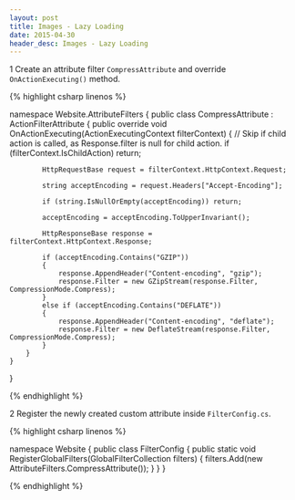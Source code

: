 ```yaml
---
layout: post
title: Images - Lazy Loading
date: 2015-04-30
header_desc: Images - Lazy Loading
---
```

<p><span class="step">1</span> Create an attribute filter <code>CompressAttribute</code> and override <code>OnActionExecuting()</code> method.</p>

{% highlight csharp linenos %}

namespace Website.AttributeFilters
{
    public class CompressAttribute : ActionFilterAttribute
    {
        public override void OnActionExecuting(ActionExecutingContext filterContext)
        {
            // Skip if child action is called, as Response.filter is null for child action.
            if (filterContext.IsChildAction) return;

            HttpRequestBase request = filterContext.HttpContext.Request;

            string acceptEncoding = request.Headers["Accept-Encoding"];

            if (string.IsNullOrEmpty(acceptEncoding)) return;

            acceptEncoding = acceptEncoding.ToUpperInvariant();

            HttpResponseBase response = filterContext.HttpContext.Response;

            if (acceptEncoding.Contains("GZIP"))
            {
                response.AppendHeader("Content-encoding", "gzip");
                response.Filter = new GZipStream(response.Filter, CompressionMode.Compress);
            }
            else if (acceptEncoding.Contains("DEFLATE"))
            {
                response.AppendHeader("Content-encoding", "deflate");
                response.Filter = new DeflateStream(response.Filter, CompressionMode.Compress);
            }
        }
    }
}

{% endhighlight %}

<p><span class="step">2</span> Register the newly created custom attribute inside <code>FilterConfig.cs</code>.</p>

{% highlight csharp linenos %}

namespace Website
{
    public class FilterConfig
    {
        public static void RegisterGlobalFilters(GlobalFilterCollection filters)
        {
            filters.Add(new AttributeFilters.CompressAttribute());
        }
    }
}

{% endhighlight %}
